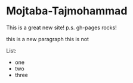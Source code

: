# Mojtaba-Tajmohammad

This is a great new site!
p.s. gh-pages rocks!

this is a new paragraph
this is not

List:
- one 
- two 
- three
